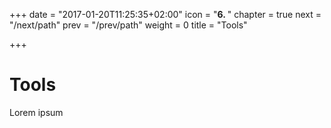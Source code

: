+++
date = "2017-01-20T11:25:35+02:00"
icon = "<b>6. </b>"
chapter = true
next = "/next/path"
prev = "/prev/path"
weight = 0
title = "Tools"

+++

# Tools

Lorem ipsum
